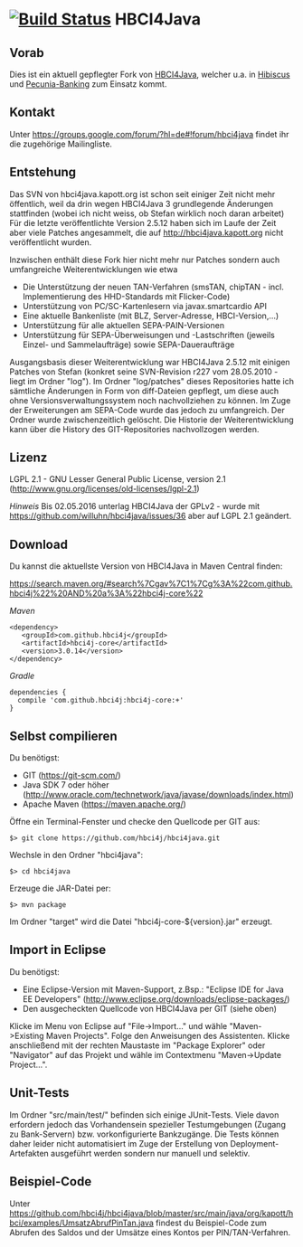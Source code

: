 # [![Build Status](https://travis-ci.org/willuhn/hbci4java.svg?branch=master)](https://travis-ci.org/willuhn/hbci4java) HBCI4Java

## Vorab

Dies ist ein aktuell gepflegter Fork von [HBCI4Java](http://hbci4java.kapott.org/),
welcher u.a. in [Hibiscus](http://www.willuhn.de/products/hibiscus) und
[Pecunia-Banking](http://www.pecuniabanking.de/) zum Einsatz kommt.

## Kontakt

Unter https://groups.google.com/forum/?hl=de#!forum/hbci4java findet ihr die
zugehörige Mailingliste.

## Entstehung

Das SVN von hbci4java.kapott.org ist schon seit einiger Zeit nicht mehr
öffentlich, weil da drin wegen HBCI4Java 3 grundlegende Änderungen
stattfinden (wobei ich nicht weiss, ob Stefan wirklich noch daran arbeitet)
Für die letzte veröffentlichte Version 2.5.12 haben sich im Laufe der Zeit aber viele Patches
angesammelt, die auf http://hbci4java.kapott.org nicht veröffentlicht wurden.

Inzwischen enthält diese Fork hier nicht mehr nur Patches sondern auch umfangreiche
Weiterentwicklungen wie etwa 

- Die Unterstützung der neuen TAN-Verfahren (smsTAN, chipTAN - incl. Implementierung des HHD-Standards mit Flicker-Code)
- Unterstützung von PC/SC-Kartenlesern via javax.smartcardio API
- Eine aktuelle Bankenliste (mit BLZ, Server-Adresse, HBCI-Version,...)
- Unterstützung für alle aktuellen SEPA-PAIN-Versionen
- Unterstützung für SEPA-Überweisungen und -Lastschriften (jeweils Einzel- und Sammelaufträge) sowie SEPA-Daueraufträge 

Ausgangsbasis dieser Weiterentwicklung war HBCI4Java 2.5.12 mit einigen Patches von
Stefan (konkret seine SVN-Revision r227 vom 28.05.2010 - liegt im Ordner "log").
Im Ordner "log/patches" dieses Repositories hatte ich sämtliche Änderungen in Form von
diff-Dateien gepflegt, um diese auch ohne Versionsverwaltungssystem noch nachvollziehen
zu können. Im Zuge der Erweiterungen am SEPA-Code wurde das jedoch zu umfangreich. Der
Ordner wurde zwischenzeitlich gelöscht. Die Historie der Weiterentwicklung kann über
die History des GIT-Repositories nachvollzogen werden.

## Lizenz

LGPL 2.1 - GNU Lesser General Public License, version 2.1 (http://www.gnu.org/licenses/old-licenses/lgpl-2.1)

*Hinweis*
Bis 02.05.2016 unterlag HBCI4Java der GPLv2 - wurde mit https://github.com/willuhn/hbci4java/issues/36 aber auf LGPL 2.1 geändert.

## Download

Du kannst die aktuellste Version von HBCI4Java in Maven Central finden:

https://search.maven.org/#search%7Cgav%7C1%7Cg%3A%22com.github.hbci4j%22%20AND%20a%3A%22hbci4j-core%22


*Maven*

```
<dependency>
   <groupId>com.github.hbci4j</groupId>
   <artifactId>hbci4j-core</artifactId>
   <version>3.0.14</version>
</dependency>
```

*Gradle*

```
dependencies {
  compile 'com.github.hbci4j:hbci4j-core:+'
}
```



## Selbst compilieren

Du benötigst:

- GIT (https://git-scm.com/)
- Java SDK 7 oder höher (http://www.oracle.com/technetwork/java/javase/downloads/index.html)
- Apache Maven (https://maven.apache.org/)

Öffne ein Terminal-Fenster und checke den Quellcode per GIT aus:

    $> git clone https://github.com/hbci4j/hbci4java.git
    
Wechsle in den Ordner "hbci4java":

    $> cd hbci4java

Erzeuge die JAR-Datei per:

    $> mvn package
  
Im Ordner "target" wird die Datei "hbci4j-core-${version}.jar" erzeugt.

## Import in Eclipse

Du benötigst:

- Eine Eclipse-Version mit Maven-Support, z.Bsp.: "Eclipse IDE for Java EE Developers" (http://www.eclipse.org/downloads/eclipse-packages/) 
- Den ausgecheckten Quellcode von HBCI4Java per GIT (siehe oben)

Klicke im Menu von Eclipse auf "File->Import..." und wähle "Maven->Existing Maven Projects". Folge den Anweisungen des Assistenten. Klicke anschließend mit der rechten Maustaste im "Package Explorer" oder "Navigator" auf das Projekt und wähle im Contextmenu "Maven->Update Project...".


## Unit-Tests
Im Ordner "src/main/test/" befinden sich einige JUnit-Tests. Viele davon erfordern jedoch das Vorhandensein spezieller Testumgebungen (Zugang zu Bank-Servern) bzw. vorkonfigurierte Bankzugänge. Die Tests können daher leider nicht automatisiert im Zuge der Erstellung von Deployment-Artefakten ausgeführt werden sondern nur manuell und selektiv.

## Beispiel-Code

Unter https://github.com/hbci4j/hbci4java/blob/master/src/main/java/org/kapott/hbci/examples/UmsatzAbrufPinTan.java findest du Beispiel-Code zum Abrufen des Saldos und der Umsätze eines Kontos per PIN/TAN-Verfahren.
 
